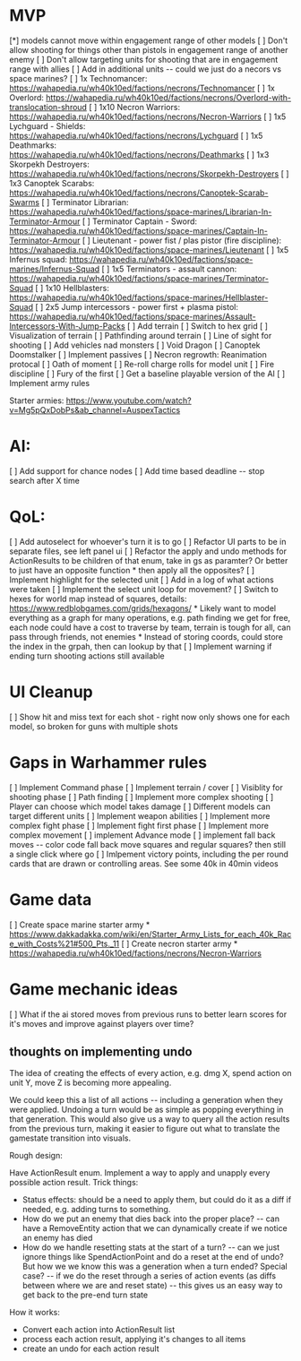 # MVP
[*] models cannot move within engagement range of other models
[ ] Don't allow shooting for things other than pistols in engagement range of another enemy
[ ] Don't allow targeting units for shooting that are in engagement range with allies
[ ] Add in additional units -- could we just do a necors vs space marines?
    [ ] 1x Technomancer: https://wahapedia.ru/wh40k10ed/factions/necrons/Technomancer
    [ ] 1x Overlord: https://wahapedia.ru/wh40k10ed/factions/necrons/Overlord-with-translocation-shroud
    [ ] 1x10 Necron Warriors: https://wahapedia.ru/wh40k10ed/factions/necrons/Necron-Warriors
    [ ] 1x5 Lychguard - Shields: https://wahapedia.ru/wh40k10ed/factions/necrons/Lychguard
    [ ] 1x5 Deathmarks: https://wahapedia.ru/wh40k10ed/factions/necrons/Deathmarks
    [ ] 1x3 Skorpekh Destroyers: https://wahapedia.ru/wh40k10ed/factions/necrons/Skorpekh-Destroyers
    [ ] 1x3 Canoptek Scarabs: https://wahapedia.ru/wh40k10ed/factions/necrons/Canoptek-Scarab-Swarms
    [ ] Terminator Librarian: https://wahapedia.ru/wh40k10ed/factions/space-marines/Librarian-In-Terminator-Armour
    [ ] Terminator Captain - Sword: https://wahapedia.ru/wh40k10ed/factions/space-marines/Captain-In-Terminator-Armour
    [ ] Lieutenant - power fist / plas pistor (fire discipline): https://wahapedia.ru/wh40k10ed/factions/space-marines/Lieutenant
    [ ] 1x5 Infernus squad: https://wahapedia.ru/wh40k10ed/factions/space-marines/Infernus-Squad
    [ ] 1x5 Terminators - assault cannon: https://wahapedia.ru/wh40k10ed/factions/space-marines/Terminator-Squad
    [ ] 1x10 Hellblasters: https://wahapedia.ru/wh40k10ed/factions/space-marines/Hellblaster-Squad
    [ ] 2x5 Jump intercessors - power first + plasma pistol: https://wahapedia.ru/wh40k10ed/factions/space-marines/Assault-Intercessors-With-Jump-Packs
[ ] Add terrain
    [ ] Switch to hex grid
    [ ] Visualization of terrain
    [ ] Pathfinding around terrain
    [ ] Line of sight for shooting
[ ] Add vehicles nad monsters
    [ ] Void Dragon
    [ ] Canoptek Doomstalker
[ ] Implement passives
    [ ] Necron regrowth: Reanimation protocal
    [ ] Oath of moment
    [ ] Re-roll charge rolls for model unit
    [ ] Fire discipline
    [ ] Fury of the first
[ ] Get a baseline playable version of the AI
[ ] Implement army rules

Starter armies: https://www.youtube.com/watch?v=Mg5pQxDobPs&ab_channel=AuspexTactics

# AI:
[ ] Add support for chance nodes
[ ] Add time based deadline -- stop search after X time

# QoL:
[ ] Add autoselect for whoever's turn it is to go
[ ] Refactor UI parts to be in separate files, see left panel ui
[ ] Refactor the apply and undo methods for ActionResults to be children of that enum, take in gs as paramter? Or better to just have an opposite function
    * then apply all the opposites?
[ ] Implement highlight for the selected unit
[ ] Add in a log of what actions were taken
[ ] Implement the select unit loop for movement?
[ ] Switch to hexes for world map instead of squares, details: https://www.redblobgames.com/grids/hexagons/
    * Likely want to model everything as a graph for many operations, e.g. path finding we get for free, each node could have a cost to traverse by team, terrain is tough for all, can pass through friends, not enemies
    * Instead of storing coords, could store the index in the grpah, then can lookup by that
[ ] Implement warning if ending turn shooting actions still available

# UI Cleanup
[ ] Show hit and miss text for each shot - right now only shows one for each model, so broken for guns with multiple shots

# Gaps in Warhammer rules
[ ] Implement Command phase
[ ] Implement terrain / cover
    [ ] Visiblity for shooting phase
    [ ] Path finding
[ ] Implement more complex shooting
    [ ] Player can choose which model takes damage
    [ ] Different models can target different units
    [ ] Implement weapon abilities
[ ] Implement more complex fight phase
    [ ] Implement fight first phase
[ ] Implement more complex movement
    [ ] implement Advance mode
    [ ] implement fall back moves -- color code fall back move squares and regular squares? then still a single click where go
[ ] Imlpement victory points, including the per round cards that are drawn or controlling areas. See some 40k in 40min videos

# Game data
[ ] Create space marine starter army
    * https://www.dakkadakka.com/wiki/en/Starter_Army_Lists_for_each_40k_Race_with_Costs%21#500_Pts._11
[ ] Create necron starter army
    * https://wahapedia.ru/wh40k10ed/factions/necrons/Necron-Warriors


# Game mechanic ideas
[ ] What if the ai stored moves from previous runs to better learn scores for it's moves and improve against players over time?


## thoughts on implementing undo
The idea of creating the effects of every action, e.g. dmg X, spend action on unit Y, move Z is becoming more appealing.

We could keep this a list of all actions -- including a generation when they were applied. Undoing a turn would be as simple as popping everything in that generation. This would also give us a way to query all the action results from the previous turn, making it easier to figure out what to translate the gamestate transition into visuals.

Rough design:

Have ActionResult enum. Implement a way to apply and unapply every possible action result. Trick things:
* Status effects: should be a need to apply them, but could do it as a diff if needed, e.g. adding turns to something.
* How do we put an enemy that dies back into the proper place? -- can have a RemoveEntity action that we can dynamically create if we notice an enemy has died
* How do we handle resetting stats at the start of a turn? -- can we just ignore things like SpendActionPoint and do a reset at the end of undo? But how we we know this was a generation when a turn ended? Special case? -- if we do the reset through a series of action events (as diffs between where we are and reset state) -- this gives us an easy way to get back to the pre-end turn state

How it works:
* Convert each action into ActionResult list
* process each action result, applying it's changes to all items
* create an undo for each action result


